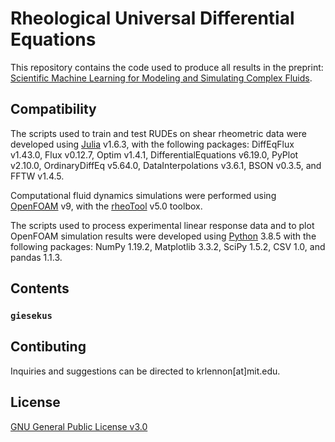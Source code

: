# Rheological Universal Differential Equations

This repository contains the code used to produce all results in the preprint: [Scientific Machine Learning for Modeling and Simulating Complex Fluids](https://arxiv.org/abs/2210.04431).

## Compatibility

The scripts used to train and test RUDEs on shear rheometric data were developed using [Julia](https://julialang.org/downloads/) v1.6.3, with the following packages: DiffEqFlux v1.43.0, Flux v0.12.7, Optim v1.4.1, DifferentialEquations v6.19.0, PyPlot v2.10.0, OrdinaryDiffEq v5.64.0, DataInterpolations v3.6.1, BSON v0.3.5, and FFTW v1.4.5.

Computational fluid dynamics simulations were performed using [OpenFOAM](https://openfoam.org/download/archive/) v9, with the [rheoTool](https://github.com/fppimenta/rheoTool) v5.0 toolbox.

The scripts used to process experimental linear response data and to plot OpenFOAM simulation results were developed using [Python](https://www.python.org/downloads/) 3.8.5 with the following packages: NumPy 1.19.2, Matplotlib 3.3.2, SciPy 1.5.2, CSV 1.0, and pandas 1.1.3.

## Contents

### `giesekus`

## Contibuting

Inquiries and suggestions can be directed to krlennon[at]mit.edu.

## License

[GNU General Public License v3.0](https://choosealicense.com/licenses/gpl-3.0/)

